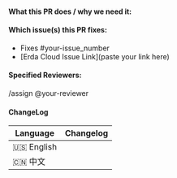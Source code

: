#### What this PR does / why we need it:


#### Which issue(s) this PR fixes:

- Fixes #your-issue_number
- [Erda Cloud Issue Link](paste your link here)


#### Specified Reviewers:

/assign @your-reviewer


#### ChangeLog
<!--
Describe the specific changes from the user's perspective, as well as possible Breaking Change and other risks.
Common Format：
Bugfix： Fix the bug that ... in xxx platform （修复了 xxx 平台的 ...）
Feature: Support/Optimize ... in xxx platform （实现/优化了 xxx 平台的 ...）

`xxx` is one of DevOps/Micro Service/Cloud Management
-->

| Language | Changelog |
| --------- | ------------ |
| 🇺🇸 English |              |
| 🇨🇳 中文    |              |

